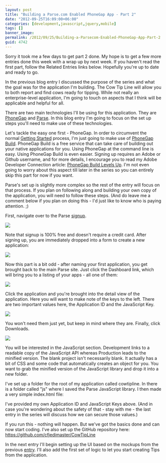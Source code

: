```yaml
---
layout: post
title: "Building a Parse.com Enabled PhoneGap App - Part 2"
date: "2012-09-25T16:09:00+06:00"
categories: [development,javascript,jquery,mobile]
tags: []
banner_image: 
permalink: /2012/09/25/Building-a-Parsecom-Enabled-PhoneGap-App-Part-2
guid: 4742
---
```


Sorry it took me a few days to get part 2 done. My hope is to get a few more entries done this week with a wrap up by next week. If you haven't read the first part, follow the Related Entries links below. Hopefully you're up to date and ready to go.
<!--more-->
In the previous blog entry I discussed the purpose of the series and what the goal was for the application I'm building. The Cow Tip Line will allow you to both report and find cows ready for tipping. While not really an enterprise-level application, I'm going to touch on aspects that I think will be applicable and helpful for all. 

There are two main technologies I'll be using for this application. They are <a href="http://www.phonegap.com">PhoneGap</a> and <a href="http://www.parse.com">Parse</a>. In this blog entry I'm going to focus on the set up steps you'll need to make use of these technologies. 

Let's tackle the easy one first - PhoneGap. In order to circumvent the normal <a href="http://docs.phonegap.com/en/2.0.0/guide_getting-started_index.md.html">Getting Started</a> process, I'm just going to make use of <a href="http://build.phonegap.com">PhoneGap Build</a>. PhoneGap Build is a free service that can take care of building out your native applications for you. Using PhoneGap at the command line is easy. Using PhoneGap Build is even easier. Signing up requires an Adobe or Github username, and for more details, I encourage you to read my Adobe Developer Connection article: <a href="http://www.adobe.com/devnet/phonegap/articles/phonegap-build-levels-up.html">PhoneGap Build Levels Up</a>. I'm not even going to worry about this aspect till later in the series so you can entirely skip this part for now if you want.

Parse's set up is slightly more complex so the rest of the entry will focus on that process. If you plan on following along and building your own copy of the application, you will need to follow these steps. (And do leave me a comment below if you plan on doing this - I'd just like to know who is paying attention. ;)

First, navigate over to the Parse <a href="https://parse.com/#signup">signup</a>.

<img src="https://static.raymondcamden.com/images/ScreenClip131.png" />

Note that signup is 100% free and doesn't require a credit card. After signing up, you are immediately dropped into a form to create a new application:

<img src="https://static.raymondcamden.com/images/ScreenClip132.png" />

Now this part is a bit odd - after naming your first application, you get brought back to the main Parse site. Just click the Dashboard link, which will bring you to a listing of your apps - all one of them:

<img src="https://static.raymondcamden.com/images/ScreenClip133.png" />

Click the application and you're brought into the detail view of the application. Here you will want to make note of the keys to the left. There are two important values here, the Application ID and the JavaScript Key.

<img src="https://static.raymondcamden.com/images/ScreenClip134.png" />

You won't need them just yet, but keep in mind where they are. Finally, click Downloads.

<img src="https://static.raymondcamden.com/images/ScreenClip135.png" />

You will be interested in the JavaScript section. Development links to a readable copy of the JavaScript API whereas Production leads to the minified version. The blank project isn't necessarily blank. It actually has a bit of CSS and some code that automatically creates an object for you. You want to grab the minified version of the JavaScript library and drop it into a new folder.

I've set up a folder for the root of my application called cowtipline. In there is a folder called "js" where I saved the Parse JavaScript library. I then made a very simple index.html file:

<script src="https://gist.github.com/3784129.js"> </script>

I've provided my own Application ID and JavaScript Keys above. (And in case you're wondering about the safety of that - stay with me - the last entry in the series will discuss how we can secure those values.)

If you run this - nothing will happen. But we've got the basics done and can now start coding. I've also set up the GitHub repository here: <a href="https://github.com/cfjedimaster/CowTipLine">https://github.com/cfjedimaster/CowTipLine</a>

In the next entry I'll begin setting up the UI based on the mockups from the previous <a href="http://www.raymondcamden.com/index.cfm/2012/9/21/Building-a-Parsecom-Enabled-PhoneGap-App--Part-1">entry</a>. I'll also add the first set of logic to let you start creating Tips from the application.